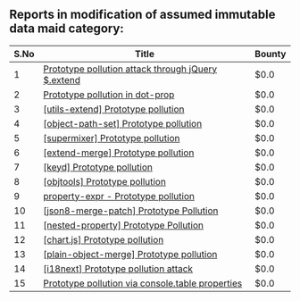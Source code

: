 ## Reports in modification of assumed immutable data maid category:
| S.No | Title | Bounty |
| ---- | ----- | ------ |
| 1 | [Prototype pollution attack through jQuery $.extend](https://hackerone.com/reports/454365) | $0.0 |
| 2 | [Prototype pollution in dot-prop](https://hackerone.com/reports/719856) | $0.0 |
| 3 | [[utils-extend] Prototype pollution ](https://hackerone.com/reports/801522) | $0.0 |
| 4 | [[object-path-set] Prototype pollution](https://hackerone.com/reports/878332) | $0.0 |
| 5 | [[supermixer] Prototype pollution](https://hackerone.com/reports/959987) | $0.0 |
| 6 | [[extend-merge] Prototype pollution](https://hackerone.com/reports/878339) | $0.0 |
| 7 | [[keyd] Prototype pollution](https://hackerone.com/reports/877515) | $0.0 |
| 8 | [[objtools] Prototype pollution](https://hackerone.com/reports/878394) | $0.0 |
| 9 | [property-expr - Prototype pollution](https://hackerone.com/reports/910206) | $0.0 |
| 10 | [[json8-merge-patch] Prototype Pollution](https://hackerone.com/reports/980649) | $0.0 |
| 11 | [[nested-property] Prototype Pollution](https://hackerone.com/reports/788883) | $0.0 |
| 12 | [[chart.js] Prototype pollution](https://hackerone.com/reports/776371) | $0.0 |
| 13 | [[plain-object-merge] Prototype pollution](https://hackerone.com/reports/871156) | $0.0 |
| 14 | [[i18next] Prototype pollution attack](https://hackerone.com/reports/968355) | $0.0 |
| 15 | [Prototype pollution via console.table properties](https://hackerone.com/reports/1431042) | $0.0 |